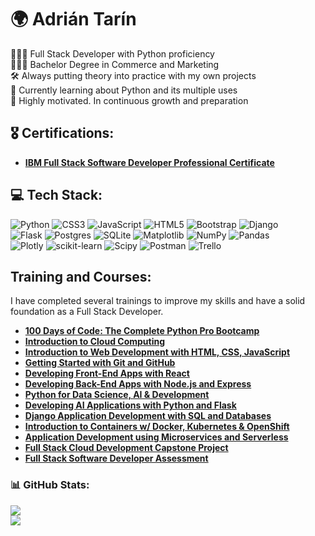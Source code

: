 #  🌍 Adrián Tarín
👨🏻‍💻 Full Stack Developer with Python proficiency<br>
👨🏻‍🎓 Bachelor Degree in Commerce and Marketing<br>
🛠️ Always putting theory into practice with my own projects<br>
💭 Currently learning about Python and its multiple uses<br>
💪 Highly motivated. In continuous growth and preparation

## 🎖️ Certifications:
- [**IBM Full Stack Software Developer Professional Certificate**](https://www.coursera.org/account/accomplishments/specialization/7P4HTVJJEJKY)

## 💻 Tech Stack:
![Python](https://img.shields.io/badge/python-3670A0?style=flat&logo=python&logoColor=ffdd54) ![CSS3](https://img.shields.io/badge/css3-%231572B6.svg?style=flat&logo=css3&logoColor=white) ![JavaScript](https://img.shields.io/badge/javascript-%23323330.svg?style=flat&logo=javascript&logoColor=%23F7DF1E) ![HTML5](https://img.shields.io/badge/html5-%23E34F26.svg?style=flat&logo=html5&logoColor=white) ![Bootstrap](https://img.shields.io/badge/bootstrap-%238511FA.svg?style=flat&logo=bootstrap&logoColor=white) ![Django](https://img.shields.io/badge/django-%23092E20.svg?style=flat&logo=django&logoColor=white) <br> ![Flask](https://img.shields.io/badge/flask-%23000.svg?style=flat&logo=flask&logoColor=white) ![Postgres](https://img.shields.io/badge/postgres-%23316192.svg?style=flat&logo=postgresql&logoColor=white) ![SQLite](https://img.shields.io/badge/sqlite-%2307405e.svg?style=flat&logo=sqlite&logoColor=white) ![Matplotlib](https://img.shields.io/badge/Matplotlib-%23ffffff.svg?style=flat&logo=Matplotlib&logoColor=black) ![NumPy](https://img.shields.io/badge/numpy-%23013243.svg?style=flat&logo=numpy&logoColor=white) ![Pandas](https://img.shields.io/badge/pandas-%23150458.svg?style=flat&logo=pandas&logoColor=white) <br> ![Plotly](https://img.shields.io/badge/Plotly-%233F4F75.svg?style=flat&logo=plotly&logoColor=white) ![scikit-learn](https://img.shields.io/badge/scikit--learn-%23F7931E.svg?style=flat&logo=scikit-learn&logoColor=white) ![Scipy](https://img.shields.io/badge/SciPy-%230C55A5.svg?style=flat&logo=scipy&logoColor=%white) ![Postman](https://img.shields.io/badge/Postman-FF6C37?style=flat&logo=postman&logoColor=white) ![Trello](https://img.shields.io/badge/Trello-%23026AA7.svg?style=flat&logo=Trello&logoColor=white)

## Training and Courses:
I have completed several trainings to improve my skills and have a solid foundation as a Full Stack Developer.

- [**100 Days of Code: The Complete Python Pro Bootcamp**](https://www.udemy.com/certificate/UC-6deb97a6-0911-4275-8867-4caf4bda7b85/)
- [**Introduction to Cloud Computing**](https://www.coursera.org/account/accomplishments/verify/AGL3NMF8WD76)
- [**Introduction to Web Development with HTML, CSS, JavaScript**](https://www.coursera.org/account/accomplishments/verify/KSBQM46WU9RJ)
- [**Getting Started with Git and GitHub**](https://www.coursera.org/account/accomplishments/verify/CN639ZEFD8BC)
- [**Developing Front-End Apps with React**](https://www.coursera.org/account/accomplishments/verify/9HWKBHTK2A5E)
- [**Developing Back-End Apps with Node.js and Express**](https://www.coursera.org/account/accomplishments/verify/AF7F2A8WTE94)
- [**Python for Data Science, AI & Development**](https://www.coursera.org/account/accomplishments/verify/EK7CY9TV42LY)
- [**Developing AI Applications with Python and Flask**](https://www.coursera.org/account/accomplishments/verify/L7KQHSERL4RA)
- [**Django Application Development with SQL and Databases**](https://www.coursera.org/account/accomplishments/verify/ZT9Z4DLWBP8W)
- [**Introduction to Containers w/ Docker, Kubernetes & OpenShift**](https://www.coursera.org/account/accomplishments/verify/SFRH78M45JHN)
- [**Application Development using Microservices and Serverless**](https://www.coursera.org/account/accomplishments/verify/C5PCCBA2NXRC)
- [**Full Stack Cloud Development Capstone Project**](https://www.coursera.org/account/accomplishments/verify/PGY8RL5YML79)
- [**Full Stack Software Developer Assessment**](https://www.coursera.org/account/accomplishments/verify/PTPDYCFNRUV6)

  
### 📊 GitHub Stats:
![](https://github-readme-stats.vercel.app/api?username=tarintrader&theme=nightowl&hide_border=false&include_all_commits=true&count_private=true)<br/>
![](https://github-readme-stats.vercel.app/api/top-langs/?username=tarintrader&theme=nightowl&hide_border=false&include_all_commits=true&count_private=true&layout=compact)

